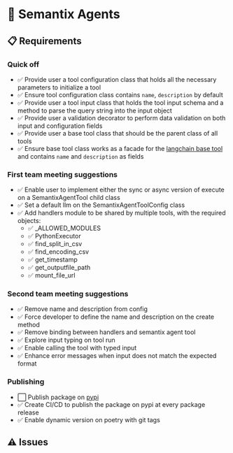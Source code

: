 # 🔧 Semantix Agents

## 📋 Requirements

### Quick off

- ✅ Provide user a tool configuration class that holds all the necessary parameters to initialize a tool
- ✅ Ensure tool configuration class contains `name`, `description` by default
- ✅ Provide user a tool input class that holds the tool input schema and a method to parse the query string into the input object
- ✅ Provide user a validation decorator to perform data validation on both input and configuration fields
- ✅ Provide user a base tool class that should be the parent class of all tools
- ✅ Ensure base tool class works as a facade for the [langchain base tool](https://python.langchain.com/docs/modules/tools) and contains `name` and `description` as fields

### First team meeting suggestions

- ✅ Enable user to implement either the sync or async version of execute on a SemantixAgentTool child class
- ✅ Set a default llm on the SemantixAgentToolConfig class
- ✅ Add handlers module to be shared by multiple tools, with the required objects:
  - ✅ \_ALLOWED_MODULES
  - ✅ PythonExecutor
  - ✅ find_split_in_csv
  - ✅ find_encoding_csv
  - ✅ get_timestamp
  - ✅ get_outputfile_path
  - ✅ mount_file_url

### Second team meeting suggestions

- ✅ Remove name and description from config
- ✅ Force developer to define the name and description on the create method
- ✅ Remove binding between handlers and semantix agent tool
- ✅ Explore input typing on tool run
- ✅ Enable calling the tool with typed input
- ✅ Enhance error messages when input does not match the expected format

### Publishing

- ⬜ Publish package on [pypi](https://pypi.org)
- ✅ Create CI/CD to publish the package on pypi at every package release
- ✅ Enable dynamic version on poetry with git tags

## ⚠️ Issues
